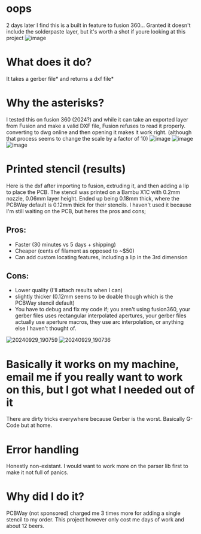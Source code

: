 # oops
2 days later I find this is a built in feature to fusion 360... Granted it doesn't include the solderpaste layer, but it's worth a shot if youre looking at this project
![image](https://github.com/user-attachments/assets/7ba4a677-2564-4303-9a44-de494cd9bfb1)


# What does it do?
It takes a gerber file* and returns a dxf file*
# Why the asterisks?
I tested this on fusion 360 (2024?) and while it can take an exported layer from Fusion and make a valid DXF file, Fusion refuses to read it properly. converting to dwg online and then opening it makes it work right. (although that process seems to change the scale by a factor of 10)
![image](https://github.com/user-attachments/assets/add1f868-eaf0-41a4-9c41-51382dea5b55)
![image](https://github.com/user-attachments/assets/43c8469f-ccb3-46ac-9e07-e8c3eb15ac68)
![image](https://github.com/user-attachments/assets/f1f38ab8-fb6e-4bfe-9c09-259aa8702509)

# Printed stencil (results)
Here is the dxf after importing to fusion, extruding it, and then adding a lip to place the PCB. The stencil was printed on a Bambu X1C with 0.2mm nozzle, 0.06mm layer height. Ended up being 0.18mm thick, where the PCBWay default is 0.12mm thick for their stencils.
I haven't used it because I'm still waiting on the PCB, but heres the pros and cons;
## Pros:
- Faster (30 minutes vs 5 days + shipping)
- Cheaper (cents of filament as opposed to ~$50)
- Can add custom locating features, including a lip in the 3rd dimension
## Cons:
- Lower quality (I'll attach results when I can)
- slightly thicker (0.12mm seems to be doable though which is the PCBWay stencil default)
- You have to debug and fix my code if; you aren't using fusion360, your gerber files uses rectangular interpolated apertures, your gerber files actually use aperture macros, they use arc interpolation, or anything else I haven't thought of.

![20240929_190759](https://github.com/user-attachments/assets/0efde98c-5edd-426c-a91d-155007a332e0)
![20240929_190736](https://github.com/user-attachments/assets/4fd37eda-882e-4e6f-a21c-01c3e79113ea)


# Basically it works on my machine, email me if you really want to work on this, but I got what I needed out of it
There are dirty tricks everywhere because Gerber is the worst. Basically G-Code but at home.

# Error handling
Honestly non-existant. I would want to work more on the parser lib first to make it not full of panics.

# Why did I do it?
PCBWay (not sponsored) charged me 3 times more for adding a single stencil to my order. This project however only cost me days of work and about 12 beers.
